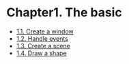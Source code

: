 # Chapter1. The basic
- [1.1. Create a window](./basic/window.md)
- [1.2. Handle events](./basic/event.md)
- [1.3. Create a scene](./basic/scene.md)
- [1.4. Draw a shape](./basic/shape.md)
